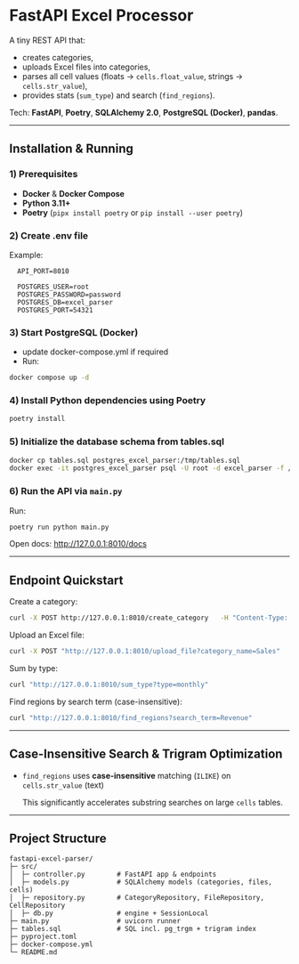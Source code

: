 # FastAPI Excel Processor

A tiny REST API that:
- creates categories,
- uploads Excel files into categories,
- parses all cell values (floats → `cells.float_value`, strings → `cells.str_value`),
- provides stats (`sum_type`) and search (`find_regions`).

Tech: **FastAPI**, **Poetry**, **SQLAlchemy 2.0**, **PostgreSQL (Docker)**, **pandas**.

---


## Installation & Running

### 1) Prerequisites
- **Docker** & **Docker Compose**
- **Python 3.11+**
- **Poetry** (`pipx install poetry` or `pip install --user poetry`)


### 2) Create .env file
Example:
  ```env
    API_PORT=8010

    POSTGRES_USER=root
    POSTGRES_PASSWORD=password
    POSTGRES_DB=excel_parser
    POSTGRES_PORT=54321
  ```


### 3) Start PostgreSQL (Docker)
- update docker-compose.yml if required
- Run:
```bash
docker compose up -d
```

### 4) Install Python dependencies using Poetry
```bash
poetry install
```

### 5) Initialize the database schema from tables.sql

  ```bash
  docker cp tables.sql postgres_excel_parser:/tmp/tables.sql
  docker exec -it postgres_excel_parser psql -U root -d excel_parser -f /tmp/tables.sql
  ```

### 6) Run the API via `main.py`
Run:
```bash
poetry run python main.py
```
Open docs: <http://127.0.0.1:8010/docs>

---

## Endpoint Quickstart

Create a category:
```bash
curl -X POST http://127.0.0.1:8010/create_category   -H "Content-Type: application/json"   -d '{"category_name":"Sales","region":"IL","type":"monthly"}'
```

Upload an Excel file:
```bash
curl -X POST "http://127.0.0.1:8010/upload_file?category_name=Sales"   -F "file=@sample.xlsx"
```

Sum by type:
```bash
curl "http://127.0.0.1:8010/sum_type?type=monthly"
```

Find regions by search term (case-insensitive):
```bash
curl "http://127.0.0.1:8010/find_regions?search_term=Revenue"
```

---

## Case-Insensitive Search & Trigram Optimization

- `find_regions` uses **case-insensitive** matching (`ILIKE`) on `cells.str_value` (text)

  This significantly accelerates substring searches on large `cells` tables.

---

## Project Structure

```
fastapi-excel-parser/
├─ src/
│  ├─ controller.py        # FastAPI app & endpoints
│  ├─ models.py            # SQLAlchemy models (categories, files, cells)
│  ├─ repository.py        # CategoryRepository, FileRepository, CellRepository
│  ├─ db.py                # engine + SessionLocal
├─ main.py                 # uvicorn runner
├─ tables.sql              # SQL incl. pg_trgm + trigram index
├─ pyproject.toml
├─ docker-compose.yml
└─ README.md
```

